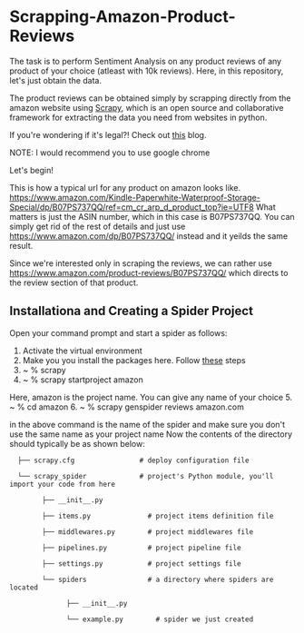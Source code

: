 # Scrapping-Amazon-Product-Reviews

The task is to perform Sentiment Analysis on any product reviews of any product of your choice (atleast with 10k reviews). Here, in this repository, let's just obtain the data.

The product reviews can be obtained simply by scrapping directly from the amazon website using [Scrapy](https://scrapy.org), which is an open source and collaborative framework for extracting the data you need from websites in python.

If you're wondering if it's legal?! Check out [this](https://www.blog.datahut.co/post/is-web-data-scraping-legal) blog.

NOTE: I would recommend you to use google chrome

Let's begin! 

This is how a typical url for any product on amazon looks like.
https://www.amazon.com/Kindle-Paperwhite-Waterproof-Storage-Special/dp/B07PS737QQ/ref=cm_cr_arp_d_product_top?ie=UTF8 
What matters is just the ASIN number, which in this case is B07PS737QQ. You can simply get rid of the rest of details and just use https://www.amazon.com/dp/B07PS737QQ/ instead and it yeilds the same result.

Since we're interested only in scraping the reviews, we can rather use https://www.amazon.com/product-reviews/B07PS737QQ/ which directs to the review section of that product.


## Installationa and Creating a Spider Project

Open your command prompt and start a spider as follows:

1. Activate the virtual environment
2. Make you you install the packages here. Follow [these](https://docs.scrapy.org/en/latest/intro/install.html#intro-install) steps
3. ~ % scrapy
4. ~ % scrapy startproject amazon

Here, amazon is the project name. You can give any name of your choice
5. ~ % cd amazon
6. ~ % scrapy genspider reviews amazon.com

<reviews> in the above command is the name of the spider and make sure you don't use the same name as your project name
Now the contents of the directory should typically be as shown below:
   
   
    
      ├── scrapy.cfg                # deploy configuration file
    
      └── scrapy_spider             # project's Python module, you'll import your code from here
        
            ├── __init__.py
        
            ├── items.py              # project items definition file
        
            ├── middlewares.py        # project middlewares file
        
            ├── pipelines.py          # project pipeline file
        
            ├── settings.py           # project settings file
        
            └── spiders               # a directory where spiders are located
            
                  ├── __init__.py
            
                  └── example.py        # spider we just created


   
           
    

